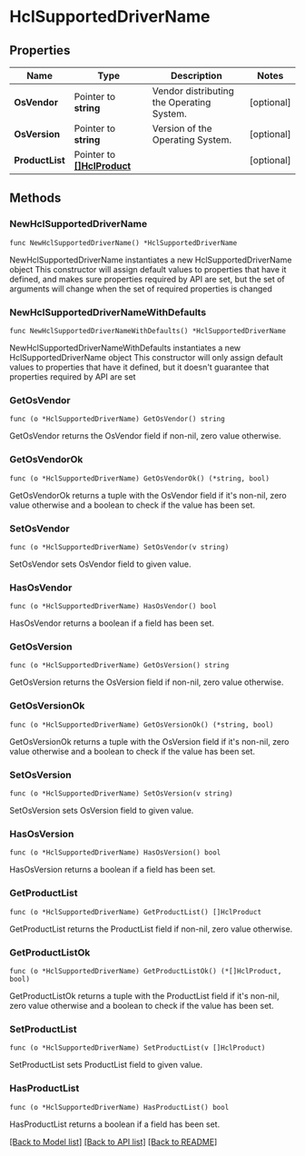 # HclSupportedDriverName

## Properties

Name | Type | Description | Notes
------------ | ------------- | ------------- | -------------
**OsVendor** | Pointer to **string** | Vendor distributing the Operating System. | [optional] 
**OsVersion** | Pointer to **string** | Version of the Operating System. | [optional] 
**ProductList** | Pointer to [**[]HclProduct**](hcl.Product.md) |  | [optional] 

## Methods

### NewHclSupportedDriverName

`func NewHclSupportedDriverName() *HclSupportedDriverName`

NewHclSupportedDriverName instantiates a new HclSupportedDriverName object
This constructor will assign default values to properties that have it defined,
and makes sure properties required by API are set, but the set of arguments
will change when the set of required properties is changed

### NewHclSupportedDriverNameWithDefaults

`func NewHclSupportedDriverNameWithDefaults() *HclSupportedDriverName`

NewHclSupportedDriverNameWithDefaults instantiates a new HclSupportedDriverName object
This constructor will only assign default values to properties that have it defined,
but it doesn't guarantee that properties required by API are set

### GetOsVendor

`func (o *HclSupportedDriverName) GetOsVendor() string`

GetOsVendor returns the OsVendor field if non-nil, zero value otherwise.

### GetOsVendorOk

`func (o *HclSupportedDriverName) GetOsVendorOk() (*string, bool)`

GetOsVendorOk returns a tuple with the OsVendor field if it's non-nil, zero value otherwise
and a boolean to check if the value has been set.

### SetOsVendor

`func (o *HclSupportedDriverName) SetOsVendor(v string)`

SetOsVendor sets OsVendor field to given value.

### HasOsVendor

`func (o *HclSupportedDriverName) HasOsVendor() bool`

HasOsVendor returns a boolean if a field has been set.

### GetOsVersion

`func (o *HclSupportedDriverName) GetOsVersion() string`

GetOsVersion returns the OsVersion field if non-nil, zero value otherwise.

### GetOsVersionOk

`func (o *HclSupportedDriverName) GetOsVersionOk() (*string, bool)`

GetOsVersionOk returns a tuple with the OsVersion field if it's non-nil, zero value otherwise
and a boolean to check if the value has been set.

### SetOsVersion

`func (o *HclSupportedDriverName) SetOsVersion(v string)`

SetOsVersion sets OsVersion field to given value.

### HasOsVersion

`func (o *HclSupportedDriverName) HasOsVersion() bool`

HasOsVersion returns a boolean if a field has been set.

### GetProductList

`func (o *HclSupportedDriverName) GetProductList() []HclProduct`

GetProductList returns the ProductList field if non-nil, zero value otherwise.

### GetProductListOk

`func (o *HclSupportedDriverName) GetProductListOk() (*[]HclProduct, bool)`

GetProductListOk returns a tuple with the ProductList field if it's non-nil, zero value otherwise
and a boolean to check if the value has been set.

### SetProductList

`func (o *HclSupportedDriverName) SetProductList(v []HclProduct)`

SetProductList sets ProductList field to given value.

### HasProductList

`func (o *HclSupportedDriverName) HasProductList() bool`

HasProductList returns a boolean if a field has been set.


[[Back to Model list]](../README.md#documentation-for-models) [[Back to API list]](../README.md#documentation-for-api-endpoints) [[Back to README]](../README.md)


